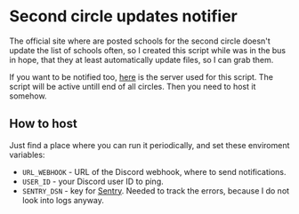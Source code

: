 # Second circle updates notifier

The official site where are posted schools for the second circle doesn't update the list of schools
often, so I created this script while was in the bus in hope, that they at least automatically
update files, so I can grab them.

If you want to be notified too, [here](https://discord.gg/c9W8ngUFMz) is the server used for this
script. The script will be active untill end of all circles. Then you need to host it somehow.

## How to host

Just find a place where you can run it periodically, and set these enviroment variables:

- `URL_WEBHOOK` - URL of the Discord webhook, where to send notifications.
- `USER_ID` - your Discord user ID to ping.
- `SENTRY_DSN` - key for [Sentry](https://sentry.io). Needed to track the errors, because I do not
    look into logs anyway.
